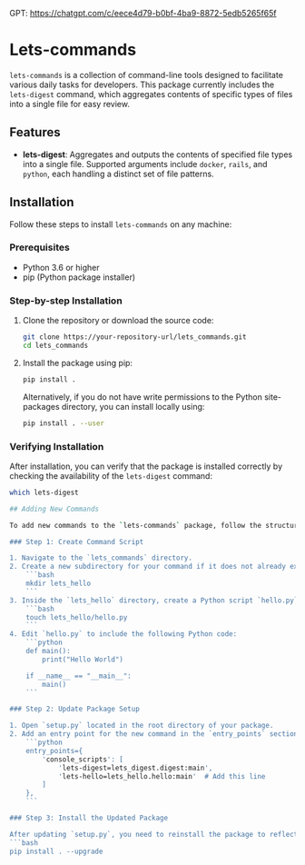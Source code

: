 GPT: https://chatgpt.com/c/eece4d79-b0bf-4ba9-8872-5edb5265f65f

# Lets-commands

`lets-commands` is a collection of command-line tools designed to facilitate various daily tasks for developers. This package currently includes the `lets-digest` command, which aggregates contents of specific types of files into a single file for easy review.

## Features

- **lets-digest**: Aggregates and outputs the contents of specified file types into a single file. Supported arguments include `docker`, `rails`, and `python`, each handling a distinct set of file patterns.

## Installation

Follow these steps to install `lets-commands` on any machine:

### Prerequisites

- Python 3.6 or higher
- pip (Python package installer)

### Step-by-step Installation

1. Clone the repository or download the source code:

   ```bash
   git clone https://your-repository-url/lets_commands.git
   cd lets_commands
   ```

2. Install the package using pip:

   ```bash
   pip install .
   ```

   Alternatively, if you do not have write permissions to the Python site-packages directory, you can install locally using:

   ```bash
   pip install . --user
   ```

### Verifying Installation

After installation, you can verify that the package is installed correctly by checking the availability of the `lets-digest` command:

````bash
which lets-digest

## Adding New Commands

To add new commands to the `lets-commands` package, follow the structured approach below. We'll use the addition of a new command `lets-hello` as an example, which simply prints "Hello World" when executed.

### Step 1: Create Command Script

1. Navigate to the `lets_commands` directory.
2. Create a new subdirectory for your command if it does not already exist. For our example, if you are adding `lets-hello`, create a directory named `lets_hello`:
    ```bash
    mkdir lets_hello
    ```
3. Inside the `lets_hello` directory, create a Python script `hello.py`:
    ```bash
    touch lets_hello/hello.py
    ```
4. Edit `hello.py` to include the following Python code:
    ```python
    def main():
        print("Hello World")

    if __name__ == "__main__":
        main()
    ```

### Step 2: Update Package Setup

1. Open `setup.py` located in the root directory of your package.
2. Add an entry point for the new command in the `entry_points` section of the `setup()` function. This tells `setuptools` how to create an executable command that points to your function. For the `lets-hello` command, add:
    ```python
    entry_points={
        'console_scripts': [
            'lets-digest=lets_digest.digest:main',
            'lets-hello=lets_hello.hello:main'  # Add this line
        ]
    },
    ```

### Step 3: Install the Updated Package

After updating `setup.py`, you need to reinstall the package to reflect the changes:
```bash
pip install . --upgrade
````
